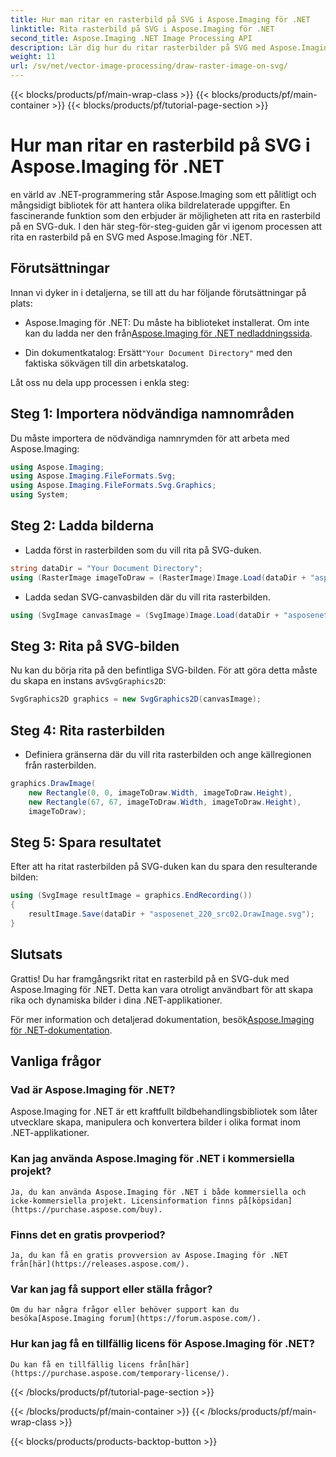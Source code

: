 ```yaml
---
title: Hur man ritar en rasterbild på SVG i Aspose.Imaging för .NET
linktitle: Rita rasterbild på SVG i Aspose.Imaging för .NET
second_title: Aspose.Imaging .NET Image Processing API
description: Lär dig hur du ritar rasterbilder på SVG med Aspose.Imaging för .NET. Förbättra dina .NET-applikationer med dynamiska bilder.
weight: 11
url: /sv/net/vector-image-processing/draw-raster-image-on-svg/
---
```


{{< blocks/products/pf/main-wrap-class >}}
{{< blocks/products/pf/main-container >}}
{{< blocks/products/pf/tutorial-page-section >}}

# Hur man ritar en rasterbild på SVG i Aspose.Imaging för .NET


en värld av .NET-programmering står Aspose.Imaging som ett pålitligt och mångsidigt bibliotek för att hantera olika bildrelaterade uppgifter. En fascinerande funktion som den erbjuder är möjligheten att rita en rasterbild på en SVG-duk. I den här steg-för-steg-guiden går vi igenom processen att rita en rasterbild på en SVG med Aspose.Imaging för .NET.

## Förutsättningar

Innan vi dyker in i detaljerna, se till att du har följande förutsättningar på plats:

-  Aspose.Imaging för .NET: Du måste ha biblioteket installerat. Om inte kan du ladda ner den från[Aspose.Imaging för .NET nedladdningssida](https://releases.aspose.com/imaging/net/).

-  Din dokumentkatalog: Ersätt`"Your Document Directory"` med den faktiska sökvägen till din arbetskatalog.

Låt oss nu dela upp processen i enkla steg:

## Steg 1: Importera nödvändiga namnområden

Du måste importera de nödvändiga namnrymden för att arbeta med Aspose.Imaging:

```csharp
using Aspose.Imaging;
using Aspose.Imaging.FileFormats.Svg;
using Aspose.Imaging.FileFormats.Svg.Graphics;
using System;
```

## Steg 2: Ladda bilderna

- Ladda först in rasterbilden som du vill rita på SVG-duken.

```csharp
string dataDir = "Your Document Directory";
using (RasterImage imageToDraw = (RasterImage)Image.Load(dataDir + "asposenet_220_src01.png"))
```

- Ladda sedan SVG-canvasbilden där du vill rita rasterbilden.

```csharp
using (SvgImage canvasImage = (SvgImage)Image.Load(dataDir + "asposenet_220_src02.svg"))
```

## Steg 3: Rita på SVG-bilden

Nu kan du börja rita på den befintliga SVG-bilden. För att göra detta måste du skapa en instans av`SvgGraphics2D`:

```csharp
SvgGraphics2D graphics = new SvgGraphics2D(canvasImage);
```

## Steg 4: Rita rasterbilden

- Definiera gränserna där du vill rita rasterbilden och ange källregionen från rasterbilden.

```csharp
graphics.DrawImage(
    new Rectangle(0, 0, imageToDraw.Width, imageToDraw.Height),
    new Rectangle(67, 67, imageToDraw.Width, imageToDraw.Height),
    imageToDraw);
```

## Steg 5: Spara resultatet

Efter att ha ritat rasterbilden på SVG-duken kan du spara den resulterande bilden:

```csharp
using (SvgImage resultImage = graphics.EndRecording())
{
    resultImage.Save(dataDir + "asposenet_220_src02.DrawImage.svg");
}
```

## Slutsats

Grattis! Du har framgångsrikt ritat en rasterbild på en SVG-duk med Aspose.Imaging för .NET. Detta kan vara otroligt användbart för att skapa rika och dynamiska bilder i dina .NET-applikationer.

 För mer information och detaljerad dokumentation, besök[Aspose.Imaging för .NET-dokumentation](https://reference.aspose.com/imaging/net/).

## Vanliga frågor

### Vad är Aspose.Imaging för .NET?
   Aspose.Imaging for .NET är ett kraftfullt bildbehandlingsbibliotek som låter utvecklare skapa, manipulera och konvertera bilder i olika format inom .NET-applikationer.

### Kan jag använda Aspose.Imaging för .NET i kommersiella projekt?
    Ja, du kan använda Aspose.Imaging för .NET i både kommersiella och icke-kommersiella projekt. Licensinformation finns på[köpsidan](https://purchase.aspose.com/buy).

### Finns det en gratis provperiod?
    Ja, du kan få en gratis provversion av Aspose.Imaging för .NET från[här](https://releases.aspose.com/).

### Var kan jag få support eller ställa frågor?
    Om du har några frågor eller behöver support kan du besöka[Aspose.Imaging forum](https://forum.aspose.com/).

### Hur kan jag få en tillfällig licens för Aspose.Imaging för .NET?
    Du kan få en tillfällig licens från[här](https://purchase.aspose.com/temporary-license/).



{{< /blocks/products/pf/tutorial-page-section >}}

{{< /blocks/products/pf/main-container >}}
{{< /blocks/products/pf/main-wrap-class >}}

{{< blocks/products/products-backtop-button >}}

